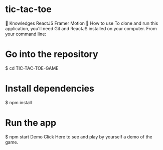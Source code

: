 # tic-tac-toe
🚀 Knowledges
ReactJS
Framer Motion
📖 How to use
To clone and run this application, you'll need Git and ReactJS installed on your computer. From your command line:

# Go into the repository
$ cd TIC-TAC-TOE-GAME

# Install dependencies
$ npm install

# Run the app
$ npm start
 Demo
Click Here to see and play by yourself a demo of the game.
